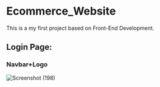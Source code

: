 # Ecommerce_Website
This is a my first project based on Front-End Development. 

## Login Page:
### Navbar+Logo
![Screenshot (198)](https://user-images.githubusercontent.com/51941084/103906445-f02c3180-5125-11eb-8dba-a933d679f8d8.png)
